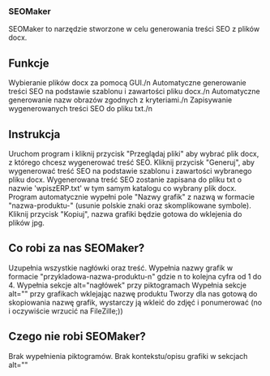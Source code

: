 ### SEOMaker

SEOMaker to narzędzie stworzone w celu generowania treści SEO z plików docx.

## Funkcje
Wybieranie plików docx za pomocą GUI./n
Automatyczne generowanie treści SEO na podstawie szablonu i zawartości pliku docx./n
Automatyczne generowanie nazw obrazów zgodnych z kryteriami./n
Zapisywanie wygenerowanych treści SEO do pliku txt./n

## Instrukcja
Uruchom program i kliknij przycisk "Przeglądaj pliki" aby wybrać plik docx, z którego chcesz wygenerować treść SEO.
Kliknij przycisk "Generuj", aby wygenerować treść SEO na podstawie szablonu i zawartości wybranego pliku docx. Wygenerowana treść SEO zostanie zapisana do pliku txt o nazwie 'wpiszERP.txt' w tym samym katalogu co wybrany plik docx.
Program automatycznie wypełni pole "Nazwy grafik" z nazwą w formacie "nazwa-produktu-" (usunie polskie znaki oraz skomplikowane symbole). 
Kliknij przycisk "Kopiuj", nazwa grafiki będzie gotowa do wklejenia do plików jpg.

## Co robi za nas SEOMaker?
Uzupełnia wszystkie nagłówki oraz treść.
Wypełnia nazwy grafik w formacie "przykladowa-nazwa-produktu-n" gdzie n to kolejna cyfra od 1 do 4.
Wypełnia sekcje alt="nagłówek" przy piktogramach
Wypełnia sekcje alt="" przy grafikach wklejając nazwę produktu 
Tworzy dla nas gotową do skopiowania nazwę grafik, wystarczy ją wkleić do zdjęć i ponumerować (no i oczywiście wrzucić na FileZille;)) 

## Czego nie robi SEOMaker?
Brak wypełnienia piktogramów.
Brak kontekstu/opisu grafiki w sekcjach alt=""

